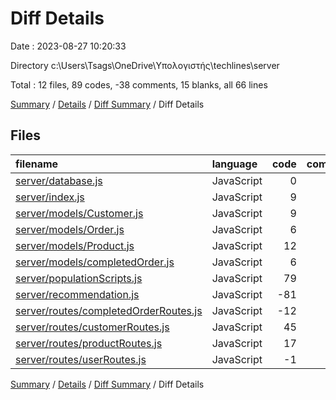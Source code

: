 # Diff Details

Date : 2023-08-27 10:20:33

Directory c:\\Users\\Tsags\\OneDrive\\Υπολογιστής\\techlines\\server

Total : 12 files,  89 codes, -38 comments, 15 blanks, all 66 lines

[Summary](results.md) / [Details](details.md) / [Diff Summary](diff.md) / Diff Details

## Files
| filename | language | code | comment | blank | total |
| :--- | :--- | ---: | ---: | ---: | ---: |
| [server/database.js](/server/database.js) | JavaScript | 0 | 0 | 3 | 3 |
| [server/index.js](/server/index.js) | JavaScript | 9 | 4 | 0 | 13 |
| [server/models/Customer.js](/server/models/Customer.js) | JavaScript | 9 | 0 | 0 | 9 |
| [server/models/Order.js](/server/models/Order.js) | JavaScript | 6 | 0 | 2 | 8 |
| [server/models/Product.js](/server/models/Product.js) | JavaScript | 12 | 0 | 0 | 12 |
| [server/models/completedOrder.js](/server/models/completedOrder.js) | JavaScript | 6 | 0 | 0 | 6 |
| [server/populationScripts.js](/server/populationScripts.js) | JavaScript | 79 | -41 | 3 | 41 |
| [server/recommendation.js](/server/recommendation.js) | JavaScript | -81 | -6 | -12 | -99 |
| [server/routes/completedOrderRoutes.js](/server/routes/completedOrderRoutes.js) | JavaScript | -12 | 0 | 0 | -12 |
| [server/routes/customerRoutes.js](/server/routes/customerRoutes.js) | JavaScript | 45 | 2 | 13 | 60 |
| [server/routes/productRoutes.js](/server/routes/productRoutes.js) | JavaScript | 17 | 2 | 6 | 25 |
| [server/routes/userRoutes.js](/server/routes/userRoutes.js) | JavaScript | -1 | 1 | 0 | 0 |

[Summary](results.md) / [Details](details.md) / [Diff Summary](diff.md) / Diff Details
